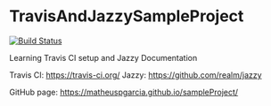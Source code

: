 # TravisAndJazzySampleProject

[![Build Status](https://travis-ci.com/MatheusPGarcia/sampleProject.svg?branch=master)](https://travis-ci.com/MatheusPGarcia/sampleProject)

Learning Travis CI setup and Jazzy Documentation

Travis CI: https://travis-ci.org/
Jazzy: https://github.com/realm/jazzy

GitHub page:
https://matheuspgarcia.github.io/sampleProject/
